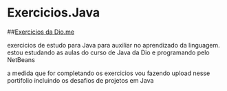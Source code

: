 # Exercicios.Java

##[Exercicios da Dio.me](https://github.com/digitalinnovationone/exercicios-java-basico/tree/main/exercicios)

exercicios de estudo para Java para auxiliar no aprendizado da linguagem.
estou estudando as aulas do curso de Java da Dio e programando pelo NetBeans

a medida que for completando os exercicios vou fazendo upload nesse portifolio incluindo os desafios de projetos em Java
